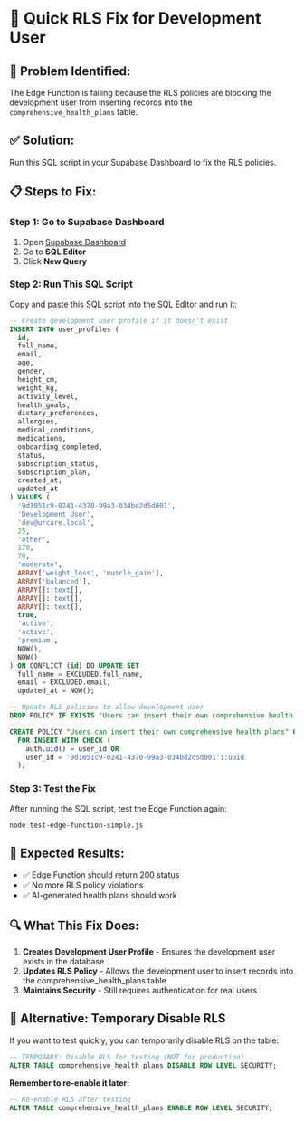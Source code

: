 # 🚀 Quick RLS Fix for Development User

## 🎯 **Problem Identified:**

The Edge Function is failing because the RLS policies are blocking the development user from inserting records into the `comprehensive_health_plans` table.

## ✅ **Solution:**

Run this SQL script in your Supabase Dashboard to fix the RLS policies.

## 📋 **Steps to Fix:**

### **Step 1: Go to Supabase Dashboard**

1. Open [Supabase Dashboard](https://supabase.com/dashboard/project/lvnkpserdydhnqbigfbz)
2. Go to **SQL Editor**
3. Click **New Query**

### **Step 2: Run This SQL Script**

Copy and paste this SQL script into the SQL Editor and run it:

```sql
-- Create development user profile if it doesn't exist
INSERT INTO user_profiles (
  id,
  full_name,
  email,
  age,
  gender,
  height_cm,
  weight_kg,
  activity_level,
  health_goals,
  dietary_preferences,
  allergies,
  medical_conditions,
  medications,
  onboarding_completed,
  status,
  subscription_status,
  subscription_plan,
  created_at,
  updated_at
) VALUES (
  '9d1051c9-0241-4370-99a3-034bd2d5d001',
  'Development User',
  'dev@urcare.local',
  25,
  'other',
  170,
  70,
  'moderate',
  ARRAY['weight_loss', 'muscle_gain'],
  ARRAY['balanced'],
  ARRAY[]::text[],
  ARRAY[]::text[],
  ARRAY[]::text[],
  true,
  'active',
  'active',
  'premium',
  NOW(),
  NOW()
) ON CONFLICT (id) DO UPDATE SET
  full_name = EXCLUDED.full_name,
  email = EXCLUDED.email,
  updated_at = NOW();

-- Update RLS policies to allow development user
DROP POLICY IF EXISTS "Users can insert their own comprehensive health plans" ON comprehensive_health_plans;

CREATE POLICY "Users can insert their own comprehensive health plans" ON comprehensive_health_plans
  FOR INSERT WITH CHECK (
    auth.uid() = user_id OR
    user_id = '9d1051c9-0241-4370-99a3-034bd2d5d001'::uuid
  );
```

### **Step 3: Test the Fix**

After running the SQL script, test the Edge Function again:

```bash
node test-edge-function-simple.js
```

## 🎯 **Expected Results:**

- ✅ Edge Function should return 200 status
- ✅ No more RLS policy violations
- ✅ AI-generated health plans should work

## 🔍 **What This Fix Does:**

1. **Creates Development User Profile** - Ensures the development user exists in the database
2. **Updates RLS Policy** - Allows the development user to insert records into the comprehensive_health_plans table
3. **Maintains Security** - Still requires authentication for real users

## 🚨 **Alternative: Temporary Disable RLS**

If you want to test quickly, you can temporarily disable RLS on the table:

```sql
-- TEMPORARY: Disable RLS for testing (NOT for production)
ALTER TABLE comprehensive_health_plans DISABLE ROW LEVEL SECURITY;
```

**Remember to re-enable it later:**

```sql
-- Re-enable RLS after testing
ALTER TABLE comprehensive_health_plans ENABLE ROW LEVEL SECURITY;
```
